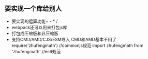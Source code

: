 ## 要实现一个库给别人
- 要实现的运算功能+ - * /
- webpack还可以用来打包js库
- 打包成压缩版和非压缩版
- 支持CMD/AMD/CJS/ESM导入
CMD和AMD基本不用了
require('zhufengmath') //commonjs规范
import zhufengmath from 'zhufengmath' //es6规范
